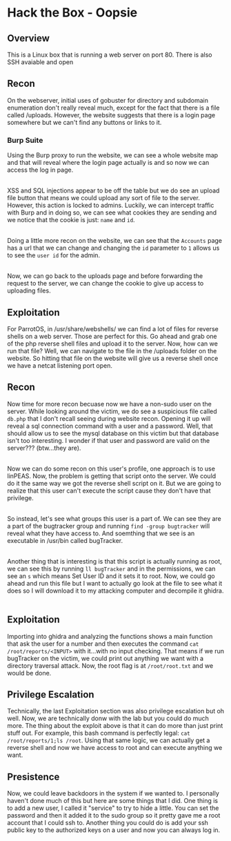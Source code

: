 # Hack the Box - Oopsie
## Overview
This is a Linux box that is running a web server on port 80. There is also SSH avaiable and open

## Recon
On the webserver, initial uses of gobuster for directory and subdomain enumeration don't really reveal much, except for the fact that there is a file called /uploads. However, the website suggests that there is a login page somewhere but we can't find any buttons or links to it. 

### Burp Suite
Using the Burp proxy to run the website, we can see a whole website map and that will reveal where the login page actually is and so now we can access the log in page. </br></br>

XSS and SQL injections appear to be off the table but we do see an upload file button that means we could upload any sort of file to the server. However, this action is locked to admins. Luckily, we can intercept traffic with Burp and in doing so, we can see what cookies they are sending and we notice that the cookie is just: `name` and `id`. </br></br>

Doing a little more recon on the website, we can see that the `Accounts` page has a url that we can change and changing the `id` parameter to `1` allows us to see the `user id` for the admin. </br></br>

Now, we can go back to the uploads page and before forwarding the request to the server, we can change the cookie to give up access to uploading files.

## Exploitation
For ParrotOS, in /usr/share/webshells/ we can find a lot of files for reverse shells on a web server. Those are perfect for this. Go ahead and grab one of the php reverse shell files and upload it to the server. Now, how can we run that file? Well, we can navigate to the file in the /uploads folder on the website. So hitting that file on the website will give us a reverse shell once we have a netcat listening port open. 

## Recon
Now time for more recon becuase now we have a non-sudo user on the server. While looking around the victim, we do see a suspicious file called `db.php` that I don't recall seeing during website recon. Opening it up will reveal a sql connection command with a user and a password. Well, that should allow us to see the mysql database on this victim but that database isn't too interesting. I wonder if that user and password are valid on the server??? (btw...they are). </br></br>

Now we can do some recon on this user's profile, one approach is to use linPEAS. Now, the problem is getting that script onto the server. We could do it the same way we got the reverse shell script on it. But we are going to realize that this user can't execute the script cause they don't have that privilege. </br></br>

So instead, let's see what groups this user is a part of. We can see they are a part of the bugtracker group and running `find -group bugtracker` will reveal what they have access to. And soemthing that we see is an executable in /usr/bin called bugTracker. </br></br>

Another thing that is interesting is that this script is actually running as root, we can see this by running `ll bugTracker` and in the permissions, we can see an `s` which means Set User ID and it sets it to root. Now, we could go ahead and run this file but I want to actually go look at the file to see what it does so I will download it to my attacking computer and decompile it ghidra. </br></br>

## Exploitation
Importing into ghidra and analyzing the functions shows a main function that ask the user for a number and then executes the command `cat /root/reports/<INPUT>` with it...with no input checking. That means if we run bugTracker on the victim, we could print out anything we want with a directory traversal attack. Now, the root flag is at `/root/root.txt` and we would be done. 

## Privilege Escalation
Technically, the last Exploitation section was also privilege escalation but oh well. Now, we are technically donw with the lab but you could do much more. The thing about the exploit above is that it can do more than just print stuff out. For example, this bash command is perfectly legal: `cat /root/reports/1;ls /root`. Using that same logic, we can actually get a reverse shell and now we have access to root and can execute anything we want.

## Presistence
Now, we could leave backdoors in the system if we wanted to. I personally haven't done much of this but here are some things that I did. One thing is to add a new user, I called it "service" to try to hide a little. You can set the password and then it added it to the sudo group so it pretty gave me a root account that I could ssh to. Another thing you could do is add your ssh public key to the authorized keys on a user and now you can always log in. 
